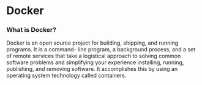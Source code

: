 # Docker

### What is Docker?
Docker is an open source project for building, shipping, and running programs. It is a command- line program, a background process, and a set of remote services that take a logistical approach to solving common software problems and simplifying your experience installing, running, publishing, and removing software. It accomplishes this by using an operating system technology called containers.
